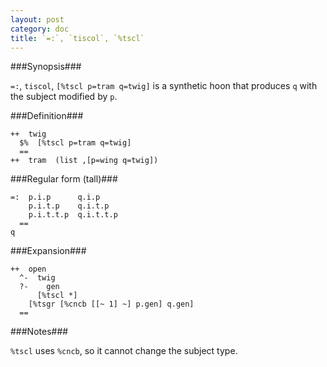 ```yaml
---
layout: post
category: doc
title: `=:`, `tiscol`, `%tscl`
---
```


###Synopsis###

`=:`, `tiscol`, `[%tscl p=tram q=twig]` is a synthetic hoon that
produces `q` with the subject modified by `p`.

###Definition###

    ++  twig  
      $%  [%tscl p=tram q=twig] 
      ==
    ++  tram  (list ,[p=wing q=twig])

###Regular form (tall)###

    =:  p.i.p      q.i.p
        p.i.t.p    q.i.t.p
        p.i.t.t.p  q.i.t.t.p
      ==
    q

###Expansion###
    
    ++  open
      ^-  twig
      ?-    gen
          [%tscl *]
        [%tsgr [%cncb [[~ 1] ~] p.gen] q.gen]
      ==

###Notes###

`%tscl` uses `%cncb`, so it cannot change the subject type.
